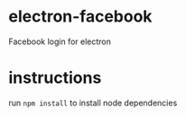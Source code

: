 # electron-facebook
Facebook login for electron


# instructions
run ```npm install``` to install node dependencies

